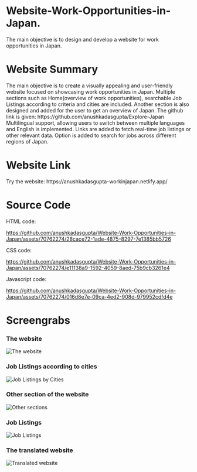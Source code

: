 # Website-Work-Opportunities-in-Japan.
The main objective is to design and develop a website for work opportunities in Japan.           
<h1>Website Summary</h1>            
The main objective is to create a visually appealing and user-friendly website focused on showcasing work opportunities in Japan.       
Multiple sections such as Home(overview of work opportunities), searchable Job Listings according to criteria and cities are included.           
Another section is also designed and added for the user to get an overview of Japan. The github link is given: https://github.com/anushkadasgupta/Explore-Japan     
Multilingual support, allowing users to switch between multiple languages and English is implemented.                  
Links are added to fetch real-time job listings or other relevant data.                  
Option is added to search for jobs across different regions of Japan.


<h1>Website Link</h1>                          
Try the website: https://anushkadasgupta-workinjapan.netlify.app/


<h1>Source Code</h1>    
HTML code:                                                          



https://github.com/anushkadasgupta/Website-Work-Opportunities-in-Japan/assets/70762274/28cace72-1ade-4875-8297-7e1385bb5726           

CSS code:              



https://github.com/anushkadasgupta/Website-Work-Opportunities-in-Japan/assets/70762274/e11138a9-1592-4059-8aed-75b9cb3261e4          

Javascript code:          


https://github.com/anushkadasgupta/Website-Work-Opportunities-in-Japan/assets/70762274/016d8e7e-09ca-4ed2-908d-979952cdfd4e               
<h1>Screengrabs</h1>           
<h3>The website</h3>

![The website](https://github.com/anushkadasgupta/Website-Work-Opportunities-in-Japan/assets/70762274/dd3aa961-2f9c-4d1a-9695-fa1d5eec94af)                  
<h3>Job Listings according to cities</h3>

![Job Listings by Cities](https://github.com/anushkadasgupta/Website-Work-Opportunities-in-Japan/assets/70762274/c3ae3be5-5325-48c6-8b7f-4bb707589e7c)                               
<h3>Other section of the website</h3>

![Other sections](https://github.com/anushkadasgupta/Website-Work-Opportunities-in-Japan/assets/70762274/c7deb8d2-ad31-43f1-8fe7-2403ffcb1dda)                      
<h3>Job Listings</h3>

![Job Listings](https://github.com/anushkadasgupta/Website-Work-Opportunities-in-Japan/assets/70762274/527bb343-2e80-4f00-9f3a-7a8b59605f41)                          
<h3>The translated website</h3>

![Translated website](https://github.com/anushkadasgupta/Website-Work-Opportunities-in-Japan/assets/70762274/917660e3-fca3-4849-a62c-5775c5234f7f)
                                            


